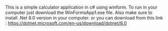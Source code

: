 This is a simple calculator application in c# using winform.
To run in your computer just download the WinFormsApp1.exe file.
Also make sure to install .Net 8.0 version in your computer. 
or you can download from this link : https://dotnet.microsoft.com/en-us/download/dotnet/8.0

